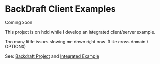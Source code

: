 BackDraft Client Examples
=========

Coming Soon

This project is on hold while I develop an integrated client/server example.

Too many little issues slowing me down right now.  (Like cross domain / OPTIONS)

See: [Backdraft Project](https://github.com/FireHatLabs/backdraft) and [Integrated Example](https://github.com/FireHatLabs/backdraft-integrated-example)
